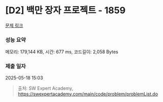 # [D2] 백만 장자 프로젝트 - 1859 

[문제 링크](https://swexpertacademy.com/main/code/problem/problemDetail.do?contestProbId=AV5LrsUaDxcDFAXc) 

### 성능 요약

메모리: 179,144 KB, 시간: 677 ms, 코드길이: 2,058 Bytes

### 제출 일자

2025-05-18 15:03



> 출처: SW Expert Academy, https://swexpertacademy.com/main/code/problem/problemList.do
